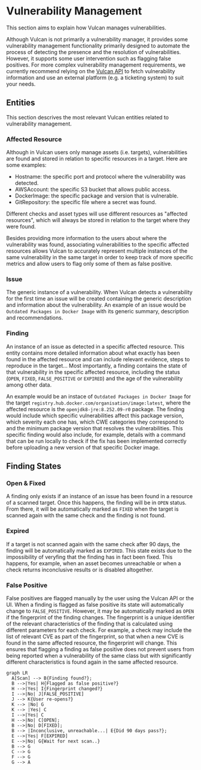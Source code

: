 # Vulnerability Management

This section aims to explain how Vulcan manages vulnerabilities.

Although Vulcan is not primarily a vulnerability manager, it provides some vulnerability management functionality primarily designed to automate the process of detecting the presence and the resolution of vulnerabilities. However, it supports some user intervention such as flagging false positives. For more complex vulnerability management requirements, we currently recommend relying on the [Vulcan API](/vulcan-api/) to fetch vulnerability information and use an external platform (e.g. a ticketing system) to suit your needs.

## Entities

This section descrives the most relevant Vulcan entities related to vulnerability management.

### Affected Resource

Although in Vulcan users only manage assets (i.e. targets), vulnerabilities are found and stored in relation to specific resources in a target. Here are some examples:

- Hostname: the specific port and protocol where the vulnerability was detected.
- AWSAccount: the specific S3 bucket that allows public access.
- DockerImage: the specific package and version that is vulnerable.
- GitRepository: the specific file where a secret was found.

Different checks and asset types will use different resources as "affected resources", which will always be stored in relation to the target where they were found.

Besides providing more information to the users about where the vulnerability was found, associating vulnerabilities to the specific affected resources allows Vulcan to accurately represent multiple instances of the same vulnerability in the same target in order to keep track of more specific metrics and allow users to flag only some of them as false positive.

### Issue

The generic instance of a vulnerability. When Vulcan detects a vulnerability for the first time an issue will be created containing the generic description and information about the vulnerability. An example of an issue would be `Outdated Packages in Docker Image` with its generic summary, description and recommendations.

### Finding

An instance of an issue as detected in a specific affected resource. This entity contains more detailed information about what exactly has been found in the affected resource and can include relevant evidence, steps to reproduce in the target... Most importantly, a finding contains the state of that vulnerability in the specific affected resource, including the status (`OPEN`, `FIXED`, `FALSE_POSITIVE` or `EXPIRED`) and the age of the vulnerability among other data.

An example would be an instace of `Outdated Packages in Docker Image` for the target `registry.hub.docker.com/organisation/image:latest`, where the affected resource is the `openjdk8-jre:8.252.09-r0` package. The finding would include which specific vulnerabilities affect this package version, which severity each one has, which CWE categories they correspond to and the minimum package version that resolves the vulnerabilities. This specific finding would also include, for example, details with a command that can be run locally to check if the fix has been implemented correctly before uploading a new version of that specific Docker image. 

## Finding States

### Open & Fixed

A finding only exists if an instance of an issue has been found in a resource of a scanned target. Once this happens, the finding will be in `OPEN` status. From there, it will be automatically marked as `FIXED` when the target is scanned again with the same check and the finding is not found.

### Expired

If a target is not scanned again with the same check after 90 days, the finding will be automatically marked as `EXPIRED`. This state exists due to the impossibility of veryfing that the finding has in fact been fixed. This happens, for example, when an asset becomes unreachable or when a check returns inconclusive results or is disabled altogether.

### False Positive

False positives are flagged manually by the user using the Vulcan API or the UI. When a finding is flagged as false positive its state will automatically change to `FALSE_POSITIVE`. However, it may be automatically marked as `OPEN` if the fingerprint of the finding changes. The fingerprint is a unique identifier of the relevant characteristics of the finding that is calculated using different parameters for each check. For example, a check may include the list of relevant CVE as part of the fingerprint, so that when a new CVE is found in the same affected resource, the fingerprint will change. This ensures that flagging a finding as false positive does not prevent users from being reported when a vulnerability of the same class but with significantly different characteristics is found again in the same affected resource.


``` mermaid
graph LR
  A[Scan] --> B{Finding found?};
  B -->|Yes| H{Flagged as false positive?}
  H -->|Yes| I{Fingerprint changed?}
  I -->|No| J[FALSE_POSITIVE]
  J --> K{User re-opens?}
  K --> |No| G
  K --> |Yes| C
  I -->|Yes| C
  H -->|No| C[OPEN];
  B -->|No| D[FIXED];
  B --> |Inconclusive, unreachable...| E{Did 90 days pass?};
  E -->|Yes| F[EXPIRED]
  E -->|No| G{Wait for next scan..}
  B --> G
  C --> G
  F --> G
  G --> A
```
